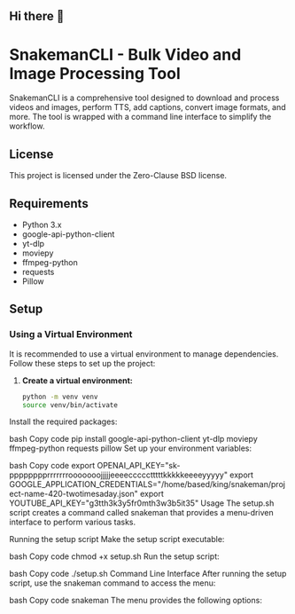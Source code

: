 ## Hi there 👋

# SnakemanCLI - Bulk Video and Image Processing Tool

SnakemanCLI is a comprehensive tool designed to download and process videos and images, perform TTS, add captions, convert image formats, and more. The tool is wrapped with a command line interface to simplify the workflow.

## License

This project is licensed under the Zero-Clause BSD license.

## Requirements

- Python 3.x
- google-api-python-client
- yt-dlp
- moviepy
- ffmpeg-python
- requests
- Pillow

## Setup

### Using a Virtual Environment

It is recommended to use a virtual environment to manage dependencies. Follow these steps to set up the project:

1. **Create a virtual environment:**
   ```bash
   python -m venv venv
   source venv/bin/activate
Install the required packages:

bash
Copy code
pip install google-api-python-client yt-dlp moviepy ffmpeg-python requests pillow
Set up your environment variables:

bash
Copy code
export OPENAI_API_KEY="sk-pppppppprrrrrrrooooooojjjjjeeeeccccctttttkkkkkeeeeyyyyy"
export GOOGLE_APPLICATION_CREDENTIALS="/home/based/king/snakeman/project-name-420-twotimesaday.json"
export YOUTUBE_API_KEY="g3tth3k3y5fr0mth3w3b5it35"
Usage
The setup.sh script creates a command called snakeman that provides a menu-driven interface to perform various tasks.

Running the setup script
Make the setup script executable:

bash
Copy code
chmod +x setup.sh
Run the setup script:

bash
Copy code
./setup.sh
Command Line Interface
After running the setup script, use the snakeman command to access the menu:

bash
Copy code
snakeman
The menu provides the following options:


